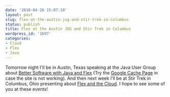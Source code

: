```yaml
---
date: '2010-04-26 15:07:10'
layout: post
slug: flex-at-the-austin-jug-and-stir-trek-in-columbus
status: publish
title: Flex at the Austin JUG and Stir Trek in Columbus
wordpress_id: '1697'
categories:
- Cloud
- Flex
- Java
---
```


Tomorrow night I'll be in Austin, Texas speaking at the Java User Group about [Better Software with Java and Flex](http://www.austinjug.org/index.jsp?p=events-20100427) (Try the [Google Cache Page](http://74.125.155.132/search?q=cache:QJI7olGFWdoJ:www.austinjug.org/index.jsp%3Fp%3Devents-20100427+http://www.austinjug.org/index.jsp%3Fp%3Devents-20100427&hl=en&gl=us&strip=1) in case the site is not working).  And then next week I'll be at Stir Trek in Columbus, Ohio presenting about [Flex and the Cloud](http://stirtrek.com/Sessions.aspx).  I hope to see some of you at these events!
